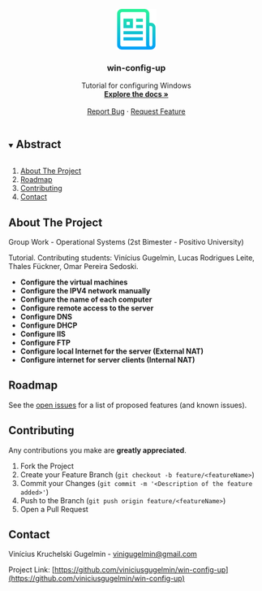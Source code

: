 <p align="center">
  <a href="https://github.com/viniciusgugelmin/win-config-up">
    <img src="info/readme.png" alt="readme-logo" width="80" height="80">
  </a>

  <h3 align="center">win-config-up</h3>

  <p align="center">
    Tutorial for configuring Windows
    <br />
    <a href="https://github.com/viniciusgugelmin/win-config-up"><strong>Explore the docs »</strong></a>
    <br />
    <br />
    <!--
    <a href="https://github.com/viniciusgugelmin/win-config-up">View Demo</a>
    ·
    -->
    <a href="https://github.com/viniciusgugelmin/win-config-up/issues">Report Bug</a>
    ·
    <a href="https://github.com/viniciusgugelmin/win-config-up/issues">Request Feature</a>
  </p>
</p>


<details open="open">
  <summary><h2 style="display: inline-block">Abstract</h2></summary>
  <ol>
    <li>
      <a href="#about-the-project">About The Project</a>
    </li>
    <li><a href="#roadmap">Roadmap</a></li>
    <li><a href="#contributing">Contributing</a></li>
    <li><a href="#contact">Contact</a></li>
  </ol>
</details>



## About The Project
Group Work - Operational Systems
(2st Bimester - Positivo University)

Tutorial. Contributing students: Vinícius Gugelmin, Lucas Rodrigues Leite, Thales Fückner, Omar Pereira Sedoski.

<strong>
  <ul>
    <li>Configure the virtual machines</li>
    <li>Configure the IPV4 network manually</li>
    <li>Configure the name of each computer</li>
    <li>Configure remote access to the server</li>
    <li>Configure DNS</li>
    <li>Configure DHCP</li>
    <li>Configure IIS</li>
    <li>Configure FTP</li>
    <li>Configure local Internet for the server (External NAT)</li>
    <li>Configure internet for server clients (Internal NAT)</li>
  </ul>
</strong>
<!--<img src="info/demo.png" alt="readme-logo" width="80" height="80">-->


## Roadmap

See the [open issues](https://github.com/viniciusgugelmin/win-config-up/issues) for a list of proposed features (and known issues).



## Contributing

Any contributions you make are **greatly appreciated**.

1. Fork the Project
2. Create your Feature Branch (`git checkout -b feature/<featureName>`)
3. Commit your Changes (`git commit -m '<Description of the feature added>'`)
4. Push to the Branch (`git push origin feature/<featureName>`)
5. Open a Pull Request



## Contact

Vinícius Kruchelski Gugelmin - vinigugelmin@gmail.com

Project Link: [https://github.com/viniciusgugelmin/win-config-up](https://github.com/viniciusgugelmin/win-config-up)
